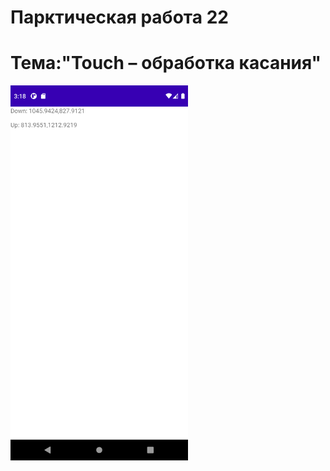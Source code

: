 Парктическая работа 22
================================
Тема:"Touch – обработка касания"
================================
<img src="1.png" height="600">
